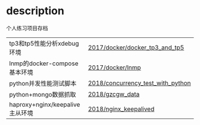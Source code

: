 # description
个人练习项目存档

|                                 |                                                                                  |
| ------------------------------- | -------------------------------------------------------------------------------- |
| tp3和tp5性能分析xdebug环境      | [2017/docker/docker_tp3_and_tp5](2017/docker/docker_tp3_and_tp5/README.md)       |
| lnmp的docker-compose基本环境    | [2017/docker/lnmp](2017/docker/lnmp/README.md)                                   |
| python并发性能测试脚本          | [2018/concurrency_test_with_python](2018/concurrency_test_with_python/README.md) |
| python+mongo数据抓取            | [2018/gzcgw_data](2018/gzcgw_data/README.md)                                     |
| haproxy+nginx/keepalive主从环境 | [2018/nginx_keepalived](2018/nginx_keepalived/README.md)                         |